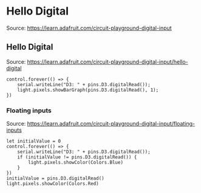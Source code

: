 # Hello Digital

Source: https://learn.adafruit.com/circuit-playground-digital-input

## Hello Digital

Source: https://learn.adafruit.com/circuit-playground-digital-input/hello-digital

```blocks
control.forever(() => {
    serial.writeLine("D3: " + pins.D3.digitalRead());
    light.pixels.showBarGraph(pins.D3.digitalRead(), 1);
})
```

### Floating inputs

Source: https://learn.adafruit.com/circuit-playground-digital-input/floating-inputs

```blocks
let initialValue = 0
control.forever(() => {
    serial.writeLine("D3: " + pins.D3.digitalRead());
    if (initialValue != pins.D3.digitalRead()) {
        light.pixels.showColor(Colors.Blue)
    }
})
initialValue = pins.D3.digitalRead()
light.pixels.showColor(Colors.Red)
```
